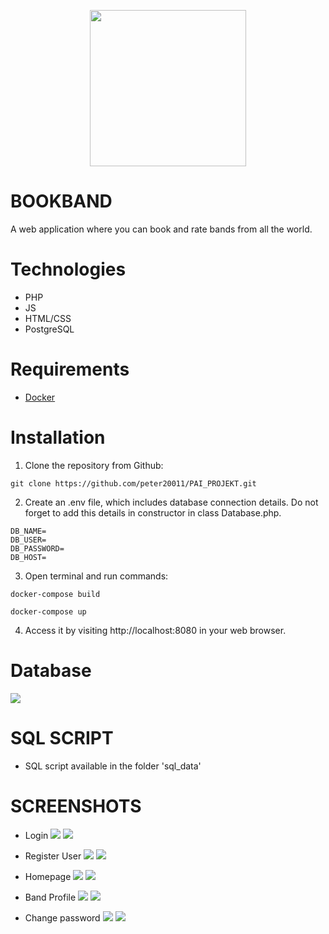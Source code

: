 
<p align="center">
<img src="public/img/logo.svg" width="250" height="250">
</p>

# BOOKBAND

A web application where you can book and rate bands from all the world.


# Technologies
- PHP
- JS
- HTML/CSS
- PostgreSQL


# Requirements
- [Docker](https://www.docker.com/)


# Installation

1. Clone the repository from Github:

```
git clone https://github.com/peter20011/PAI_PROJEKT.git
```

2. Create an .env file, which includes database connection details. Do not forget to add this details in constructor in class Database.php.

```
DB_NAME=
DB_USER=
DB_PASSWORD=
DB_HOST=
```

3. Open terminal and run commands:

```
docker-compose build
```

```
docker-compose up
```

4. Access it by visiting http://localhost:8080 in your web browser.


# Database

![](sql_data/diagramERD.png)

# SQL SCRIPT
- SQL script available in the folder 'sql_data'

# SCREENSHOTS

- Login
  ![](ss/Login-dekstop.PNG)
  ![](ss/Login-mobilka.PNG)

- Register User
  ![](ss/Rejestracja-user-desktop.PNG)
  ![](ss/Rejestracja-user-mobilka.PNG)

- Homepage
  ![](ss/Homepage-desktop.PNG)
  ![](ss/Homepage-mobilka.PNG)

- Band Profile
  ![](ss/BandProfile-desktop.PNG)
  ![](ss/BandProfile-mobilka.PNG)

- Change password
  ![](ss/ZmianaHasła-desktop.PNG)
  ![](ss/ZmianaHasła-mobilka.PNG)